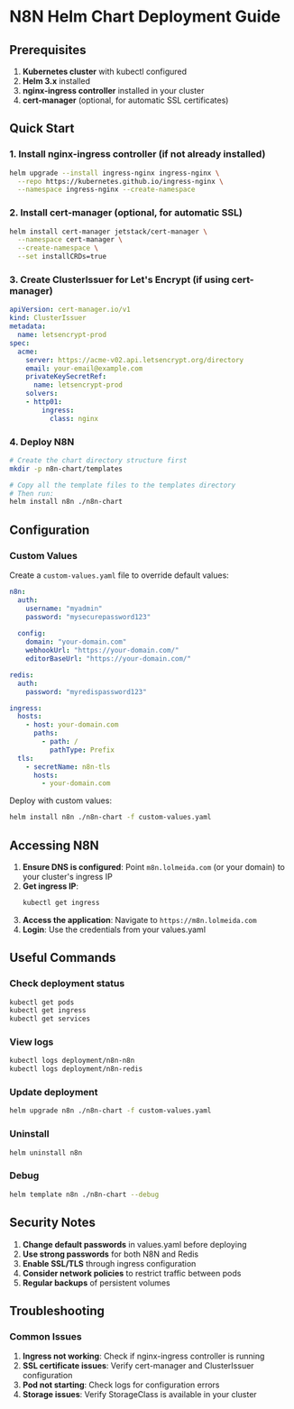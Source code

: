 # N8N Helm Chart Deployment Guide

## Prerequisites

1. **Kubernetes cluster** with kubectl configured
2. **Helm 3.x** installed
3. **nginx-ingress controller** installed in your cluster
4. **cert-manager** (optional, for automatic SSL certificates)

## Quick Start

### 1. Install nginx-ingress controller (if not already installed)
```bash
helm upgrade --install ingress-nginx ingress-nginx \
  --repo https://kubernetes.github.io/ingress-nginx \
  --namespace ingress-nginx --create-namespace
```

### 2. Install cert-manager (optional, for automatic SSL)
```bash
helm install cert-manager jetstack/cert-manager \
  --namespace cert-manager \
  --create-namespace \
  --set installCRDs=true
```

### 3. Create ClusterIssuer for Let's Encrypt (if using cert-manager)
```yaml
apiVersion: cert-manager.io/v1
kind: ClusterIssuer
metadata:
  name: letsencrypt-prod
spec:
  acme:
    server: https://acme-v02.api.letsencrypt.org/directory
    email: your-email@example.com
    privateKeySecretRef:
      name: letsencrypt-prod
    solvers:
    - http01:
        ingress:
          class: nginx
```

### 4. Deploy N8N
```bash
# Create the chart directory structure first
mkdir -p n8n-chart/templates

# Copy all the template files to the templates directory
# Then run:
helm install n8n ./n8n-chart
```

## Configuration

### Custom Values
Create a `custom-values.yaml` file to override default values:

```yaml
n8n:
  auth:
    username: "myadmin"
    password: "mysecurepassword123"
  
  config:
    domain: "your-domain.com"
    webhookUrl: "https://your-domain.com/"
    editorBaseUrl: "https://your-domain.com/"

redis:
  auth:
    password: "myredispassword123"

ingress:
  hosts:
    - host: your-domain.com
      paths:
        - path: /
          pathType: Prefix
  tls:
    - secretName: n8n-tls
      hosts:
        - your-domain.com
```

Deploy with custom values:
```bash
helm install n8n ./n8n-chart -f custom-values.yaml
```

## Accessing N8N

1. **Ensure DNS is configured**: Point `m8n.lolmeida.com` (or your domain) to your cluster's ingress IP
2. **Get ingress IP**:
   ```bash
   kubectl get ingress
   ```
3. **Access the application**: Navigate to `https://m8n.lolmeida.com`
4. **Login**: Use the credentials from your values.yaml

## Useful Commands

### Check deployment status
```bash
kubectl get pods
kubectl get ingress
kubectl get services
```

### View logs
```bash
kubectl logs deployment/n8n-n8n
kubectl logs deployment/n8n-redis
```

### Update deployment
```bash
helm upgrade n8n ./n8n-chart -f custom-values.yaml
```

### Uninstall
```bash
helm uninstall n8n
```

### Debug
```bash
helm template n8n ./n8n-chart --debug
```

## Security Notes

1. **Change default passwords** in values.yaml before deploying
2. **Use strong passwords** for both N8N and Redis
3. **Enable SSL/TLS** through ingress configuration
4. **Consider network policies** to restrict traffic between pods
5. **Regular backups** of persistent volumes

## Troubleshooting

### Common Issues

1. **Ingress not working**: Check if nginx-ingress controller is running
2. **SSL certificate issues**: Verify cert-manager and ClusterIssuer configuration
3. **Pod not starting**: Check logs for configuration errors
4. **Storage issues**: Verify StorageClass is available in your cluster